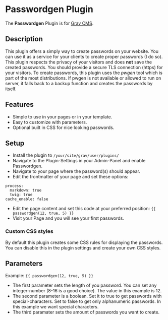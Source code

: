 # Passwordgen Plugin

The **Passwordgen** Plugin is for [Grav CMS](http://github.com/getgrav/grav).

## Description

This plugin offers a simply way to create passwords on your website. You can use it as a service for your clients to create proper passwords (I do so). This plugin respects the privacy of your visitors and does **not** save the created passwords. You should provide a secure TLS connection (https) for your visitors. To create passwords, this plugin uses the *pwgen* tool which is part of the most distributions. If pwgen is not available or allowed to run on server, it falls back to a backup function and creates the passwords by itself.

## Features

* Simple to use in your pages or in your template.
* Easy to customize with parameters.
* Optional built in CSS for nice looking passwords.

## Setup

* Install the plugin to `/your/site/grav/user/plugins/`
* Navigate to the Plugin-Settings in your Admin-Panel and enable Passwordgen.
* Navigate to your page where the password(s) should appear.
* Edit the frontmatter of your page and set these options:
```
process:
  markdown: true
  twig: true
cache_enable: false
```
* Edit the page content and set this code at your preferred position:
 `{{ passwordgen(12, true, 5) }}`
* Visit your Page and you will see your first passwords.

### Custom CSS styles

By default this plugin creates some CSS rules for displaying the passwords. You can disable this in the plugin settings and create your own CSS styles.

## Parameters

Example: `{{ passwordgen(12, true, 5) }}`

* The first parameter sets the length of you password. You can set any integer-number (8-16 is a good choice). The value in this example is 12.
* The second parameter is a boolean. Set it to true to get passwords with special-characters. Set to false to get only alphanumeric passwords. In this example we want special characters.
* The third paramater sets the amount of passwords you want to create.

